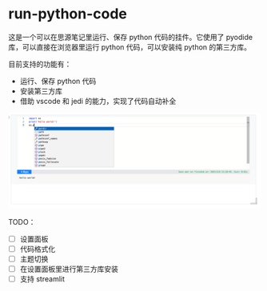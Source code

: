 # run-python-code

这是一个可以在思源笔记里运行、保存 python 代码的挂件。它使用了 pyodide 库，可以直接在浏览器里运行 python 代码，可以安装纯 python 的第三方库。

目前支持的功能有：
* 运行、保存 python 代码
* 安装第三方库
* 借助 vscode 和 jedi 的能力，实现了代码自动补全

![preview](./preview.png)

TODO：
- [ ] 设置面板
- [ ] 代码格式化
- [ ] 主题切换
- [ ] 在设置面板里进行第三方库安装
- [ ] 支持 streamlit

